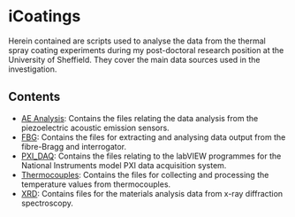 # iCoatings

Herein contained are scripts used to analyse the data from the thermal spray coating experiments during my post-doctoral research position at the University of Sheffield. They cover the main data sources used in the investigation.

## Contents
- [AE Analysis](AE_analysis): Contains the files relating the data analysis from the piezoelectric acoustic emission sensors.
- [FBG](FBG): Contains the files for extracting and analysing data output from the fibre-Bragg and interrogator.
- [PXI_DAQ](PXI_DAQ): Contains the files relating to the labVIEW programmes for the National Instruments model PXI data acquisition system.
- [Thermocouples](Thermocouples): Contains the files for collecting and processing the temperature values from thermocouples.
- [XRD](XRD): Contains files for the materials analysis data from x-ray diffraction spectroscopy.


